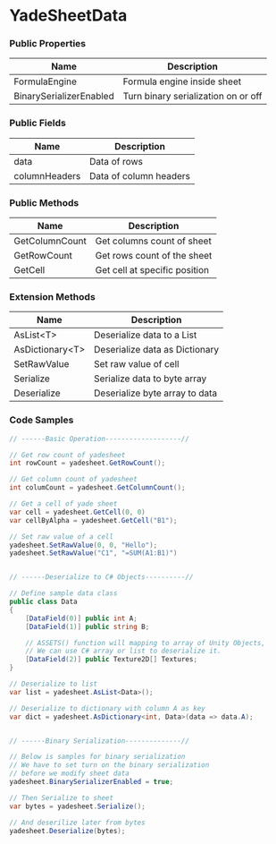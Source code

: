 # YadeSheetData

### Public Properties

|Name| Description|
|---|---|
|FormulaEngine|Formula engine inside  sheet|
|BinarySerializerEnabled| Turn binary serialization on or off |

### Public Fields

|Name| Description|
|---|---|
| data | Data of rows |
| columnHeaders | Data of column headers|

### Public Methods

|Name| Description|
|---|---|
| GetColumnCount |  Get columns count of sheet |
| GetRowCount  | Get rows count of the sheet |
| GetCell | Get cell at specific position |

### Extension Methods


|Name| Description|
|---|---|
| AsList\<T\> | Deserialize data to a List<T> |
| AsDictionary\<T\> | Deserialize data as Dictionary<T> |
| SetRawValue | Set raw value of cell |
| Serialize | Serialize data to byte array |
| Deserialize | Deserialize byte array to data |

### Code Samples

``` csharp
// ------Basic Operation-------------------//

// Get row count of yadesheet
int rowCount = yadesheet.GetRowCount();

// Get column count of yadesheet
int columCount = yadesheet.GetColumnCount();

// Get a cell of yade sheet
var cell = yadesheet.GetCell(0, 0)
var cellByAlpha = yadesheet.GetCell("B1");

// Set raw value of a cell
yadesheet.SetRawValue(0, 0, "Hello");
yadesheet.SetRawValue("C1", "=SUM(A1:B1)")


// ------Deserialize to C# Objects----------//

// Define sample data class
public class Data
{
    [DataField(0)] public int A;
    [DataField(1)] public string B;

    // ASSETS() function will mapping to array of Unity Objects,
    // We can use C# array or list to deserialize it.
    [DataField(2)] public Texture2D[] Textures;
}

// Deserialize to list
var list = yadesheet.AsList<Data>();

// Deserialize to dictionary with column A as key
var dict = yadesheet.AsDictionary<int, Data>(data => data.A);


// ------Binary Serialization--------------//

// Below is samples for binary serialization
// We have to set turn on the binary serialization
// before we modify sheet data
yadesheet.BinarySerializerEnabled = true;

// Then Serialize to sheet
var bytes = yadesheet.Serialize();

// And deserilize later from bytes
yadesheet.Deserialize(bytes);
```